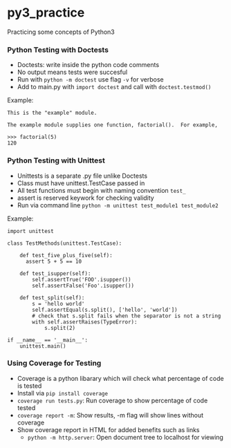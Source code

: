 # py3_practice

Practicing some concepts of Python3

### Python Testing with Doctests

* Doctests: write inside the python code comments
* No output means tests were succesful
* Run with `python -m doctest` use flag `-v` for verbose
* Add to main.py with `import doctest` and call with `doctest.testmod()`

Example:
```
This is the "example" module.

The example module supplies one function, factorial().  For example,

>>> factorial(5)
120
```

### Python Testing with Unittest

* Unittests is a separate .py file unlike Doctests
* Class must have unittest.TestCase passed in
* All test functions must begin with naming convention `test_`
* assert is reserved keywork for checking validity
* Run via command line ```python -m unittest test_module1 test_module2```

Example:
```
import unittest

class TestMethods(unittest.TestCase):

    def test_five_plus_five(self):
      assert 5 + 5 == 10

    def test_isupper(self):
        self.assertTrue('FOO'.isupper())
        self.assertFalse('Foo'.isupper())

    def test_split(self):
        s = 'hello world'
        self.assertEqual(s.split(), ['hello', 'world'])
        # check that s.split fails when the separator is not a string
        with self.assertRaises(TypeError):
            s.split(2)

if __name__ == '__main__':
    unittest.main()
```

### Using Coverage for Testing

* Coverage is a python libarary which will check what percentage of code is tested
* Install via `pip install coverage`
* `coverage run tests.py`: Run coverage to show percentage of code tested
* `coverage report -m`: Show results, -m flag will show lines without coverage
* Show coverage report in HTML for added benefits such as links
    * `python -m http.server`: Open document tree to localhost for viewing
